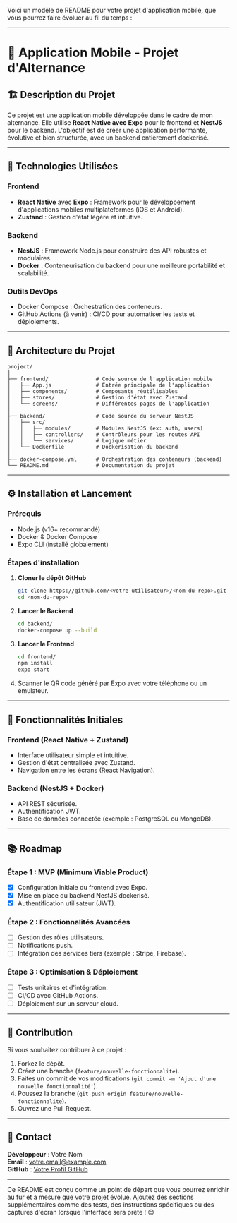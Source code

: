 Voici un modèle de README pour votre projet d'application mobile, que vous pourrez faire évoluer au fil du temps :

---

# 📱 Application Mobile - Projet d'Alternance

## 🏗️ Description du Projet

Ce projet est une application mobile développée dans le cadre de mon alternance. Elle utilise **React Native avec Expo** pour le frontend et **NestJS** pour le backend. L'objectif est de créer une application performante, évolutive et bien structurée, avec un backend entièrement dockerisé.

---

## 🚀 Technologies Utilisées

### **Frontend**
- **React Native** avec **Expo** : Framework pour le développement d'applications mobiles multiplateformes (iOS et Android).
- **Zustand** : Gestion d'état légère et intuitive.

### **Backend**
- **NestJS** : Framework Node.js pour construire des API robustes et modulaires.
- **Docker** : Conteneurisation du backend pour une meilleure portabilité et scalabilité.

### **Outils DevOps**
- Docker Compose : Orchestration des conteneurs.
- GitHub Actions (à venir) : CI/CD pour automatiser les tests et déploiements.

---

## 📂 Architecture du Projet

```
project/
│
├── frontend/               # Code source de l'application mobile
│   ├── App.js              # Entrée principale de l'application
│   ├── components/         # Composants réutilisables
│   ├── stores/             # Gestion d'état avec Zustand
│   └── screens/            # Différentes pages de l'application
│
├── backend/                # Code source du serveur NestJS
│   ├── src/
│   │   ├── modules/        # Modules NestJS (ex: auth, users)
│   │   ├── controllers/    # Contrôleurs pour les routes API
│   │   └── services/       # Logique métier
│   └── Dockerfile          # Dockerisation du backend
│
├── docker-compose.yml      # Orchestration des conteneurs (backend)
└── README.md               # Documentation du projet
```

---

## ⚙️ Installation et Lancement

### Prérequis

- Node.js (v16+ recommandé)
- Docker & Docker Compose
- Expo CLI (installé globalement)

### Étapes d'installation

1. **Cloner le dépôt GitHub**
   ```bash
   git clone https://github.com/<votre-utilisateur>/<nom-du-repo>.git
   cd <nom-du-repo>
   ```

2. **Lancer le Backend**
   ```bash
   cd backend/
   docker-compose up --build
   ```

3. **Lancer le Frontend**
   ```bash
   cd frontend/
   npm install
   expo start
   ```

4. Scanner le QR code généré par Expo avec votre téléphone ou un émulateur.

---

## 🌟 Fonctionnalités Initiales

### Frontend (React Native + Zustand)
- Interface utilisateur simple et intuitive.
- Gestion d'état centralisée avec Zustand.
- Navigation entre les écrans (React Navigation).

### Backend (NestJS + Docker)
- API REST sécurisée.
- Authentification JWT.
- Base de données connectée (exemple : PostgreSQL ou MongoDB).

---

## 📚 Roadmap

### Étape 1 : MVP (Minimum Viable Product)
- [x] Configuration initiale du frontend avec Expo.
- [x] Mise en place du backend NestJS dockerisé.
- [x] Authentification utilisateur (JWT).
  
### Étape 2 : Fonctionnalités Avancées
- [ ] Gestion des rôles utilisateurs.
- [ ] Notifications push.
- [ ] Intégration des services tiers (exemple : Stripe, Firebase).

### Étape 3 : Optimisation & Déploiement
- [ ] Tests unitaires et d'intégration.
- [ ] CI/CD avec GitHub Actions.
- [ ] Déploiement sur un serveur cloud.

---

## 🤝 Contribution

Si vous souhaitez contribuer à ce projet :
1. Forkez le dépôt.
2. Créez une branche (`feature/nouvelle-fonctionnalite`).
3. Faites un commit de vos modifications (`git commit -m 'Ajout d'une nouvelle fonctionnalité'`).
4. Poussez la branche (`git push origin feature/nouvelle-fonctionnalite`).
5. Ouvrez une Pull Request.

---

## 📧 Contact

**Développeur** : Votre Nom  
**Email** : votre.email@example.com  
**GitHub** : [Votre Profil GitHub](https://github.com/votre-utilisateur)

---

Ce README est conçu comme un point de départ que vous pourrez enrichir au fur et à mesure que votre projet évolue. Ajoutez des sections supplémentaires comme des tests, des instructions spécifiques ou des captures d'écran lorsque l'interface sera prête ! 😊
